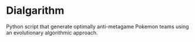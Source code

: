 # Dialgarithm
Python script that generate optimally anti-metagame Pokemon teams using an evolutionary algorithmic approach.
